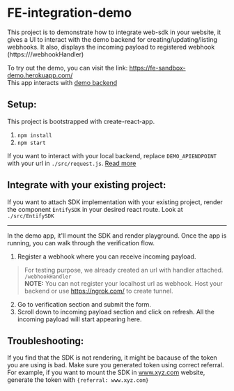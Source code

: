 # FE-integration-demo

This project is to demonstrate how to integrate web-sdk in your website, it gives a UI to interact with the demo backend for creating/updating/listing webhooks. It also, displays the incoming payload to registered webhook (https://<your-domain>/webhookHandler)  

To try out the demo, you can visit the link: https://fe-sandbox-demo.herokuapp.com/  
This app interacts with [demo backend](https://github.com/kycpass/BE-sandbox)  

## Setup:  
This project is bootstrapped with create-react-app.  
1. `npm install`  
2. `npm start`  

If you want to interact with your local backend, replace `DEMO_APIENDPOINT` with your url in `./src/request.js`. [Read more](https://github.com/kycpass/BE-sandbox#test-locally)  

## Integrate with your existing project:  
If you want to attach SDK implementation with your existing project, render the component `EntifySDK` in your desired react route. Look at `./src/EntifySDK`  

---

In the demo app, it'll mount the SDK and render playground. Once the app is running, you can  walk through the verification flow.  
1. Register a webhook where you can receive incoming payload.  
> For testing purpose, we already created an url with handler attached. `/webhookHandler`  
**NOTE:** You can not register your localhost url as webhook. Host your backend or use https://ngrok.com/ to create tunnel.

2. Go to verification section and submit the form.  
3. Scroll down to incoming payload section and click on refresh. All the incoming payload will start appearing here.  

## Troubleshooting:  
If you find that the SDK is not rendering, it might be bacause of the token you are using is bad. Make sure you generated token using correct referral. For example, if you want to mount the SDK in www.xyz.com website, generate the token with `{referral: www.xyz.com}`
